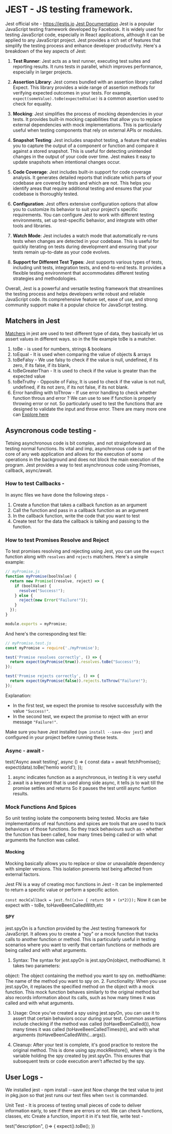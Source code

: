 #  JEST - JS testing framework.

Jest official site - https://jestjs.io
[Jest Documentation](https://jestjs.io/docs/getting-started)
Jest is a popular JavaScript testing framework developed by Facebook. It is widely used for testing JavaScript code, especially in React applications, although it can be applied to any JavaScript project. Jest provides a rich set of features that simplify the testing process and enhance developer productivity. Here's a breakdown of the key aspects of Jest:

1. **Test Runner**: Jest acts as a test runner, executing test suites and reporting results. It runs tests in parallel, which improves performance, especially in larger projects.

2. **Assertion Library**: Jest comes bundled with an assertion library called Expect. This library provides a wide range of assertion methods for verifying expected outcomes in your tests. For example, `expect(someValue).toBe(expectedValue)` is a common assertion used to check for equality.

3. **Mocking**: Jest simplifies the process of mocking dependencies in your tests. It provides built-in mocking capabilities that allow you to replace external dependencies with mock implementations. This is particularly useful when testing components that rely on external APIs or modules.

4. **Snapshot Testing**: Jest includes snapshot testing, a feature that enables you to capture the output of a component or function and compare it against a stored snapshot. This is useful for detecting unintended changes in the output of your code over time. Jest makes it easy to update snapshots when intentional changes occur.

5. **Code Coverage**: Jest includes built-in support for code coverage analysis. It generates detailed reports that indicate which parts of your codebase are covered by tests and which are not. This helps you identify areas that require additional testing and ensures that your codebase is thoroughly tested.

6. **Configuration**: Jest offers extensive configuration options that allow you to customize its behavior to suit your project's specific requirements. You can configure Jest to work with different testing environments, set up test-specific behavior, and integrate with other tools and libraries.

7. **Watch Mode**: Jest includes a watch mode that automatically re-runs tests when changes are detected in your codebase. This is useful for quickly iterating on tests during development and ensuring that your tests remain up-to-date as your code evolves.

8. **Support for Different Test Types**: Jest supports various types of tests, including unit tests, integration tests, and end-to-end tests. It provides a flexible testing environment that accommodates different testing strategies and methodologies.

Overall, Jest is a powerful and versatile testing framework that streamlines the testing process and helps developers write robust and reliable JavaScript code. Its comprehensive feature set, ease of use, and strong community support make it a popular choice for JavaScript testing.

## Matchers in Jest 
[Matchers](https://jestjs.io/docs/using-matchers) in jest are used to test different type of data, they basically let us assert values in different ways. so in the file example toBe is a matcher.
1. toBe - is used for numbers, strings & booleans
2. toEqual - It is used when comparing the value of objects & arrays 
3. toBeFalsy  - We use falsy to check if the value is null, undefined, if its zero, if its false, if its blank, 
4. toBeGreaterThan - It is used to check if the value is greater than the expected value
5. toBeTruthy - Opposite of Falsy, It is used to check if the value is not null, undefined, if its not zero, if its not false, if its not blank.
5. Error handling with toThrow - If use error handling to check whether function throus and error ? We can use to see if function is properly throwing error or not. So particularly used to test the functions that are designed to validate the input and throw error.
There are many more one can [Explore here](https://jestjs.io/docs/using-matchers)
## Asyncronous code testing -
Tetsing asynchronous code is bit complex, and not straignforward as testing normal functions. Its vital and imp, asynchronous code is part of the core of any web application and allows for the execution of some operations in the background and does not block the main execution of the program. Jest provides a way to test asynchronous code using Promises, callback, async/await.

### How to test Callbacks - 
In async files we have done the following steps -
1. Create a function that takes a callback function as an argument
2. Call the function and pass in a callback function as an argument
3. In the callback function, write the code that you want to test
4. Create test for the data the callback is talking and passing to the function.

### How to test Promises Resolve and Reject
To test promises resolving and rejecting using Jest, you can use the `expect` function along with `resolves` and `rejects` matchers. Here's a simple example:

```javascript
// myPromise.js
function myPromise(boolValue) {
  return new Promise((resolve, reject) => {
    if (boolValue) {
      resolve("Success!");
    } else {
      reject(new Error("Failure!"));
    }
  });
}

module.exports = myPromise;
```

And here's the corresponding test file:

```javascript
// myPromise.test.js
const myPromise = require('./myPromise');

test('Promise resolves correctly', () => {
  return expect(myPromise(true)).resolves.toBe("Success!");
});

test('Promise rejects correctly', () => {
  return expect(myPromise(false)).rejects.toThrow("Failure!");
});
```

Explanation:

- In the first test, we expect the promise to resolve successfully with the value `"Success!"`.
- In the second test, we expect the promise to reject with an error message `"Failure!"`.

Make sure you have Jest installed (`npm install --save-dev jest`) and configured in your project before running these tests.

### Async - await -
test('Async await testing', async () => {
    const data = await fetchPromise();
    expect(data).toBe('hemlo world');
});
1. async indicates function as a asynchronous, in testing it is very useful 
2.  await is a keyword that is used along side async, it tells js to wait till the promise settles and returns So it pauses the test untill async funtion results.

### Mock Functions And Spices
So unit testing isolate the components being tested.
Mocks are fake implementations of real functions and spices are tools that are used to track behaviours of those functions. So they track behaviours such as - whether the function has been called, how many times being called or with what arguments the function was called.

#### Mocking
Mocking basically allows you to replace or slow or unavailable dependency with simpler versions. This isolation prevents test being affected from external factors.

Jest FN is a way of creating moc functions in Jest - It can be implemented to return a specific value or perform a specific action.

`const mockCallback = jest.fn((x)=> { return 50 + (x*2)});`
Now it can be expect with - toBe, toHaveBeenCalledWith,etc

#### SPY

jest.spyOn is a function provided by the Jest testing framework for JavaScript. It allows you to create a "spy" or a mock function that tracks calls to another function or method. This is particularly useful in testing scenarios where you want to verify that certain functions or methods are being called and with what arguments.

1. Syntax: The syntax for jest.spyOn is jest.spyOn(object, methodName). It takes two parameters:

object: The object containing the method you want to spy on.
methodName: The name of the method you want to spy on.
2. Functionality: When you use jest.spyOn, it replaces the specified method on the object with a mock function. This mock function behaves similarly to the original method but also records information about its calls, such as how many times it was called and with what arguments.

3. Usage: Once you've created a spy using jest.spyOn, you can use it to assert that certain behaviors occur during your test. Common assertions include checking if the method was called (toHaveBeenCalled()), how many times it was called (toHaveBeenCalledTimes(n)), and with what arguments (toHaveBeenCalledWith(...args)).

4. Cleanup: After your test is complete, it's good practice to restore the original method. This is done using spy.mockRestore(), where spy is the variable holding the spy created by jest.spyOn. This ensures that subsequent tests or code execution aren't affected by the spy.

## User Logs -
We installed jest - npm install --save jest
Now change the test  value to jest in pkg.json so that jest runs our test files when `test` is commanded.

Unit Test - It is process of testing small pieces of code to deliver information early, to see if there are errors or not.
We can check functions, classes, etc
Create a function, import it in it's test file, write test -

test("description", ()=> {
    expect().toBe();
})
